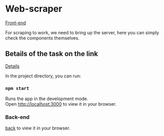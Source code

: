 # Web-scraper

[Front-end](https://web-scraper-black.vercel.app/)

For scraping to work, we need to bring up the server, here you can simply check the components themselves.

## Вetails of the task on the link

[Details](https://halved-join-ebd.notion.site/Coding-Challenge-e1bfa4c285024acab83be14eda44dc1e)

In the project directory, you can run:

### `npm start`

Runs the app in the development mode.\
Open [http://localhost:3000](http://localhost:3000) to view it in your browser.

### Back-end

[back](https://github.com/musiienko25/web-scraper-back) to view it in your browser.
